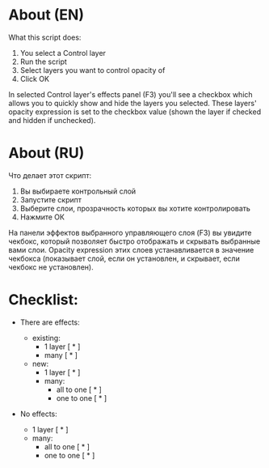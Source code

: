 # About (EN)

What this script does:
1. You select a Control layer
2. Run the script
3. Select layers you want to control opacity of
4. Click OK

In selected Control layer's effects panel (F3) you'll see a checkbox which allows you to quickly show and hide the layers you selected.
These layers' opacity expression is set to the checkbox value (shown the layer if checked and hidden if unchecked).

# About (RU)

Что делает этот скрипт:
1. Вы выбираете контрольный слой
2. Запустите скрипт
3. Выберите слои, прозрачность которых вы хотите контролировать
4. Нажмите ОК

На панели эффектов выбранного управляющего слоя (F3) вы увидите чекбокс, который позволяет быстро отображать и скрывать выбранные вами слои.
Opacity expression этих слоев устанавливается в значение чекбокса (показывает слой, если он установлен, и скрывает, если чекбокс не установлен).


# Checklist:

- There are effects:
  - existing:
      - 1 layer       [ * ]
      - many          [ * ]
  - new:
      - 1 layer       [ * ]
      - many:
        - all to one  [ * ]
        - one to one  [ * ]

- No effects:
  - 1 layer           [ * ]
  - many:
    - all to one      [ * ]
    - one to one      [ * ]